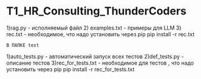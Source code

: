 # T1_HR_Consulting_ThunderCoders
1)rag.py - исполняемый файл
2) examples.txt - примеры для LLM
3) rec.txt - необходимое, что надо установить через pip
         pip install -r rec.txt


    В ПАПКЕ test


1)auto_tests.py - автоматический запуск всех тестов
2)def_tests.py - описание тестов
3)rec_for_tests.txt - необходимое для тестов , что надо установить через pip
         pip install -r rec_for_tests.txt
